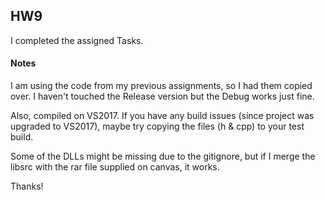 ## HW9

I completed the assigned Tasks.


#### Notes

I am using the code from my previous assignments, so I had them copied over. I haven't touched the Release version but the Debug works just fine.

Also, compiled on VS2017. If you have any build issues (since project was upgraded to VS2017), maybe try copying the files (h & cpp) to your test build.

Some of the DLLs might be missing due to the gitignore, but if I merge the libsrc with the rar file supplied on canvas, it works.

Thanks!